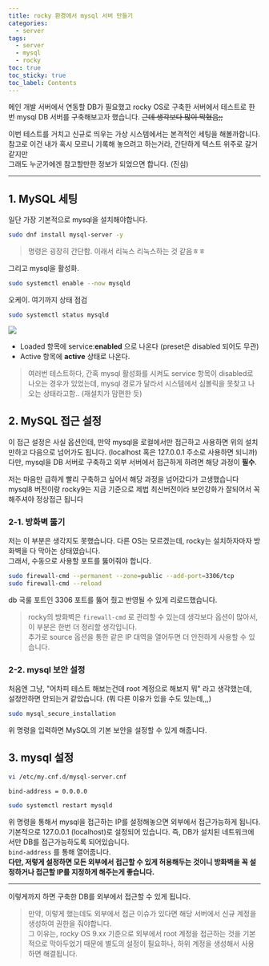 ```yaml
---
title: rocky 환경에서 mysql 서버 만들기
categories:
  - server
tags:
  - server
  - mysql
  - rocky
toc: true
toc_sticky: true
toc_label: Contents
---
```


메인 개발 서버에서 연동할 DB가 필요했고 rocky OS로 구축한 서버에서 테스트로 한번 mysql DB 서버를 구축해보고자 했습니다. ~~근데 생각보다 많이 막혔음;;~~

이번 테스트를 거치고 신규로 띄우는 가상 시스템에서는 본격적인 세팅을 해볼까합니다.  
참고로 이건 내가 혹시 모르니 기록해 놓으려고 하는거라, 간단하게 텍스트 위주로 갈거 같지만  
그래도 누군가에겐 참고할만한 정보가 되었으면 합니다. (진심)

---
## 1. MySQL 세팅
일단 가장 기본적으로 mysql을 설치해야합니다.
```sh
sudo dnf install mysql-server -y
```
> 명령은 굉장히 간단함. 이래서 리눅스 리눅스하는 것 같음ㅎㅎ

그리고 mysql을 활성화.
```sh
sudo systemctl enable --now mysqld
```

오케이. 여기까지 상태 점검
```sh
sudo systemctl status mysqld
```

![](https://i.imgur.com/AezVjrW.png)
- Loaded 항목에 service\:**enabled**  으로 나온다 (preset은 disabled 되어도 무관)
- Active 항목에 **active** 상태로 나온다.

> 여러번 테스트하다, 간혹 mysql 활성화를 시켜도 service 항목이 disabled로 나오는 경우가 있었는데, mysql 경로가 달라서 시스템에서 심볼릭을 못찾고 나오는 상태라고함.. (재설치가 맘편한 듯)

## 2. MySQL 접근 설정
이 접근 설정은 사실 옵션인데, 만약 mysql을 로컬에서만 접근하고 사용하면 위의 설치만하고 다음으로 넘어가도 됩니다. (localhost 혹은 127.0.0.1 주소로 사용하면 되니까)  
다만,  mysql을 DB 서버로 구축하고 외부 서버에서 접근하게 하려면 해당 과정이 **필수**.

저는 마음만 급하게 빨리 구축하고 싶어서 해당 과정을 넘어갔다가 고생했습니다  
mysql8 버전이랑 rocky9는 지금 기준으로 제법 최신버전이라 보안강화가 잘되어서 꼭 해주셔야 정상접근 됩니다

### 2-1. 방화벽 뚫기
저는 이 부분은 생각지도 못했습니다. 다른 OS는 모르겠는데, rocky는 설치하자마자 방화벽을 다 막아논 상태였습니다.  
그래서, 수동으로 사용할 포트를 뚫어줘야 합니다.

```sh
sudo firewall-cmd --permanent --zone=public --add-port=3306/tcp
sudo firewall-cmd --reload
```
db 국룰 포트인 3306 포트를 뚫어 줬고 반영될 수 있게 리로드했습니다.
> rocky의 방화벽은 `firewall-cmd` 로 관리할 수 있는데 생각보다 옵션이 많아서, 이 부분은 한번 더 정리할 생각입니다.  
> 추가로 source 옵션을 통한 같은 IP 대역을 열어두면 더 안전하게 사용할 수 있습니다.

### 2-2. mysql 보안 설정
처음엔 그냥, "어차피 테스트 해보는건데 root 계정으로 해보지 뭐" 라고 생각했는데,  
설정안하면 안되는거 같았습니다. (뭐 다른 이유가 있을 수도 있는데,,,)

```sh
sudo mysql_secure_installation
```
위 명령을 입력하면 MySQL의 기본 보안을 설정할 수 있게 해줍니다.

## 3. mysql 설정

```sh
vi /etc/my.cnf.d/mysql-server.cnf
```

```
bind-address = 0.0.0.0
```

```sh
sudo systemctl restart mysqld
```

위 명령을 통해서 mysql을 접근하는 IP를 설정해놓으면 외부에서 접근가능하게 됩니다.  
기본적으로 127.0.0.1 (localhost)로 설정되어 있습니다. 즉, DB가 설치된 네트워크에서만 DB를 접근가능하도록 되어있습니다.  
`bind-address` 를 통해 열어줍니다.  
**다만, 저렇게 설정하면 모든 외부에서 접근할 수 있게 허용해두는 것이니 방화벽을 꼭 설정하거나 접근할 IP를 지정하게 해주는게 좋습니다.**

---

이렇게까지 하면 구축한 DB를 외부에서 접근할 수 있게 됩니다.  

> 만약, 이렇게 했는데도 외부에서 접근 이슈가 있다면 해당 서버에서 신규 계정을 생성하여 권한을 줘야합니다.  
> 그 이유는, rocky OS 9.xx 기준으로 외부에서 root 계정을 접근하는 것을 기본적으로 막아두었기 때문에 별도의 설정이 필요하나, 하위 계정을 생성해서 사용하면 해결됩니다.


